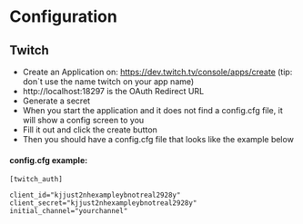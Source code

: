 # Configuration

## Twitch

- Create an Application on: https://dev.twitch.tv/console/apps/create (tip: don`t use the name twitch on your app name)
- http://localhost:18297 is the OAuth Redirect URL
- Generate a secret
- When you start the application and it does not find a config.cfg file, it will show a config screen to you
- Fill it out and click the create button
- Then you should have a config.cfg file that looks like the example below

#### config.cfg example:
```
[twitch_auth]

client_id="kjjust2nhexampleybnotreal2928y"
client_secret="kjjust2nhexampleybnotreal2928y"
initial_channel="yourchannel"
```
